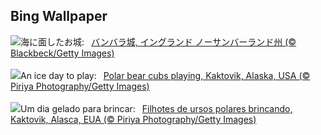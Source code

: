 ## Bing Wallpaper
![](https://www.bing.com/th?id=OHR.BamburghCastleUK_JA-JP0209461050_UHD.jpg&w=1000)海に面したお城:&nbsp;&ensp;[バンバラ城, イングランド ノーサンバーランド州 (© Blackbeck/Getty Images)](https://www.bing.com/th?id=OHR.BamburghCastleUK_JA-JP0209461050_UHD.jpg)
<br><br/>
![](https://www.bing.com/th?id=OHR.PolarBearCubs_EN-GB3190423564_UHD.jpg&w=1000)An ice day to play:&nbsp;&ensp;[Polar bear cubs playing, Kaktovik, Alaska, USA (© Piriya Photography/Getty Images)](https://www.bing.com/th?id=OHR.PolarBearCubs_EN-GB3190423564_UHD.jpg)
<br><br/>
![](https://www.bing.com/th?id=OHR.PolarBearCubs_PT-BR0512178061_UHD.jpg&w=1000)Um dia gelado para brincar:&nbsp;&ensp;[Filhotes de ursos polares brincando, Kaktovik, Alasca, EUA (© Piriya Photography/Getty Images)](https://www.bing.com/th?id=OHR.PolarBearCubs_PT-BR0512178061_UHD.jpg)
<br><br/>
